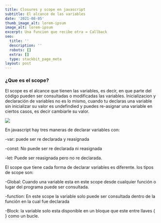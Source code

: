 ```yaml
---
title: Closures y scope en javascript
subtitle: El alcance de las variables
date: '2021-08-05'
thumb_image_alt: lorem-ipsum
image_alt: lorem-ipsum
excerpt: Una funcion que recibe otra = Callback
seo:
  title: ''
  description: ''
  robots: []
  extra: []
  type: stackbit_page_meta
layout: post
---
```

### ¿Que es el scope?

El scope es el alcance que tienen las variables, es decir, en que parte del código pueden ser consultadas o modificadas las variables. Inicializacion y declaración de variables no es lo mismo, cuando tu declaras una variable sin inicializar su valor es undefindied y puedes re-asignar una variable en ciertos casos, es decir cambiarle su valor.

![](/images/code\(1.png)

En javascript hay tres maneras de declarar variables con:

\-var: puede ser re declarada y reasignada

\-const: No puede ser re declarada ni reasignada

\-let: Puede ser reasignada pero no re declarada.

El scope que tiene cada forma de declarar variables es diferente. los tipos de scope son:

\-Global: Cuando una variable esta en este scope desde cualquier función o lugar del programa puede ser consultada.

\-function: En este scope la variable solo puede ser consultada dentro de la función en la cual fue declarada

\-Block: la variable solo esta disponible en un bloque que este entre llaves { } como un bucle.

